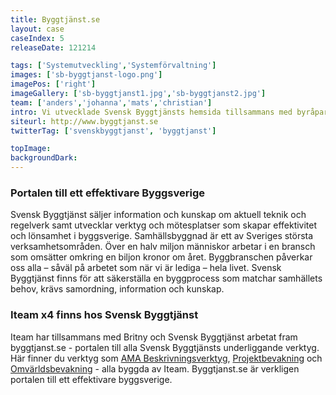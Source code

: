 ```yaml
---
title: Byggtjänst.se
layout: case
caseIndex: 5
releaseDate: 121214

tags: ['Systemutveckling','Systemförvaltning']
images: ['sb-byggtjanst-logo.png']
imagePos: ['right']
imageGallery: ['sb-byggtjanst1.jpg','sb-byggtjanst2.jpg']
team: ['anders','johanna','mats','christian']
intro: Vi utvecklade Svensk Byggtjänsts hemsida tillsammans med byråpartnern Britny.
siteurl: http://www.byggtjanst.se
twitterTag: ['svenskbyggtjanst', 'byggtjanst']

topImage:
backgroundDark:
---
```


### Portalen till ett effektivare Byggsverige
Svensk Byggtjänst säljer information och kunskap om aktuell teknik och regelverk samt utvecklar verktyg och mötesplatser som skapar effektivitet och lönsamhet i byggsverige. Samhällsbyggnad är ett av Sveriges största verksamhetsområden. Över en halv miljon människor arbetar i en bransch som omsätter omkring en biljon kronor om året. Byggbranschen påverkar oss alla – såväl på arbetet som när vi är lediga – hela livet. Svensk Byggtjänst finns för att säkerställa en byggprocess som matchar samhällets behov, krävs samordning, information och kunskap.

### Iteam x4 finns hos Svensk Byggtjänst
Iteam har tillsammans med Britny och Svensk Byggtjänst arbetat fram byggtjanst.se - portalen till alla Svensk Byggtjänsts underliggande verktyg. Här finner du verktyg som [AMA Beskrivningsverktyg](amabv), [Projektbevakning](projektbevakning) och [Omvärldsbevakning](omvarldsbevakning) - alla byggda av Iteam. Byggtjanst.se är verkligen portalen till ett effektivare byggsverige.